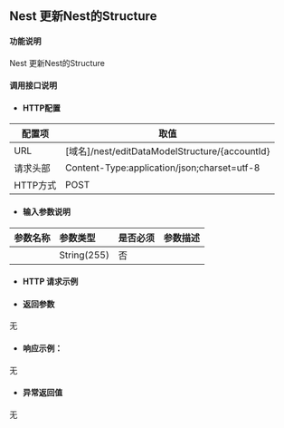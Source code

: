 ## Nest 更新Nest的Structure

#### 功能说明

Nest 更新Nest的Structure

#### 调用接口说明

* #### HTTP配置

| 配置项 | 取值 |
| --- | --- |
| URL | \[域名\]/nest/editDataModelStructure/{accountId}|
| 请求头部 | Content-Type:application/json;charset=utf-8 |
| HTTP方式 | POST|

* #### 输入参数说明

| 参数名称 | 参数类型 | 是否必须 | 参数描述 |
| :--- | :--- | :--- | :--- |
| | String\(255\) | 否 | |


* #### HTTP 请求示例


* #### 返回参数
无


* #### 响应示例：

无

* #### 异常返回值

无



